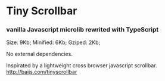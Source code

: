 # Tiny Scrollbar

### vanilla Javascript microlib rewrited with TypeScript

Size: 9Kb;
Minified: 6Kb;
Gziped: 2Kb;

No external dependencies.

Inspirated by a lightweight cross browser javascript scrollbar. 
http://baijs.com/tinyscrollbar


